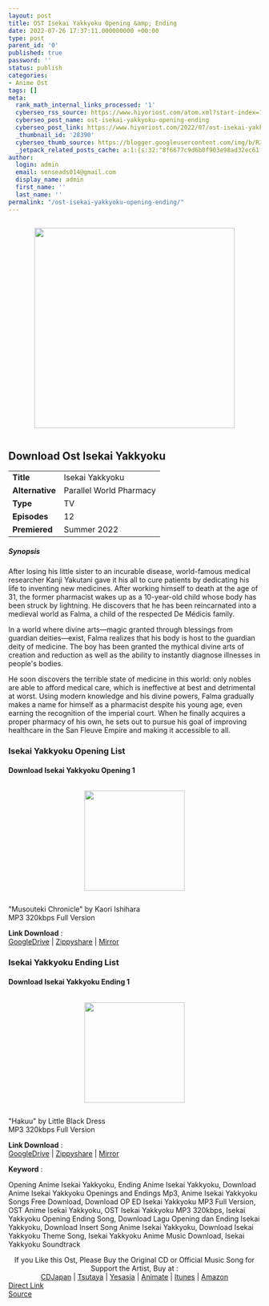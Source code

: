 ```yaml
---
layout: post
title: OST Isekai Yakkyoku Opening &amp; Ending
date: 2022-07-26 17:37:11.000000000 +00:00
type: post
parent_id: '0'
published: true
password: ''
status: publish
categories:
- Anime Ost
tags: []
meta:
  rank_math_internal_links_processed: '1'
  cyberseo_rss_source: https://www.hiyoriost.com/atom.xml?start-index=1
  cyberseo_post_name: ost-isekai-yakkyoku-opening-ending
  cyberseo_post_link: https://www.hiyoriost.com/2022/07/ost-isekai-yakkyoku-opening-ending.html
  _thumbnail_id: '28390'
  cyberseo_thumb_source: https://blogger.googleusercontent.com/img/b/R29vZ2xl/AVvXsEgeS4YOuVEfjcQjzv7t6nTUcewJ6O4BIOIpRsXaBOcYVvH3-XG9ZFi_4Sb8E--EdsBvEAQfPtH_pjcZtC6OmPxS-aTgRaJNHi9I6Ac8Xpu1M8QWp1hHR5esW-lXLd3azThUq3cy6OXWYiJ7xIjj1NLH93tdhmX_miCzU9IIF-STba0hXbJGBShe4iMV/s400/bx136707-StRFbEwZT7q5.jpg
  _jetpack_related_posts_cache: a:1:{s:32:"8f6677c9d6b0f903e98ad32ec61f8deb";a:2:{s:7:"expires";i:1663211316;s:7:"payload";a:3:{i:0;a:1:{s:2:"id";i:28101;}i:1;a:1:{s:2:"id";i:28131;}i:2;a:1:{s:2:"id";i:28828;}}}}
author:
  login: admin
  email: senseads014@gmail.com
  display_name: admin
  first_name: ''
  last_name: ''
permalink: "/ost-isekai-yakkyoku-opening-ending/"
---
```

<div class="separator" style="clear: both"><a href="https://blogger.googleusercontent.com/img/b/R29vZ2xl/AVvXsEgeS4YOuVEfjcQjzv7t6nTUcewJ6O4BIOIpRsXaBOcYVvH3-XG9ZFi_4Sb8E--EdsBvEAQfPtH_pjcZtC6OmPxS-aTgRaJNHi9I6Ac8Xpu1M8QWp1hHR5esW-lXLd3azThUq3cy6OXWYiJ7xIjj1NLH93tdhmX_miCzU9IIF-STba0hXbJGBShe4iMV/s644/bx136707-StRFbEwZT7q5.jpg" style="display: block;padding: 1em 0;text-align: center"><img alt border="0" data-original-height="644" data-original-width="460" height="400" src="{{ site.baseurl }}/assets/2022/07/bx136707-StRFbEwZT7q5.jpg" /></a></div>
<div class="judulanime">
<h2>Download Ost Isekai Yakkyoku</h2>
</div>
<div class="info2" id="Info">
<table>
<tbody>
<tr>
<td class="tablex"><b>Title </b></td>
<td>Isekai Yakkyoku</td>
</tr>
<tr>
<td class="tablex"><b>Alternative </b></td>
<td>Parallel World Pharmacy</td>
</tr>
<tr>
<td class="tablex"><b>Type </b></td>
<td>TV</td>
</tr>
<tr>
<td class="tablex"><b>Episodes </b></td>
<td>12</td>
</tr>
<tr>
<td class="tablex"><b>Premiered </b></td>
<td>Summer 2022</td>
</tr>
</tbody>
</table>
</div>
<div class="sinopsis">
<h5>Synopsis</h5>
</div>
<div class="deskripsi">
<p>After losing his little sister to an incurable disease, world-famous medical researcher Kanji Yakutani gave it his all to cure patients by dedicating his life to inventing new medicines. After working himself to death at the age of 31, the former pharmacist wakes up as a 10-year-old child whose body has been struck by lightning. He discovers that he has been reincarnated into a medieval world as Falma, a child of the respected De Médicis family.</p>
<p>In a world where divine arts—magic granted through blessings from guardian deities—exist, Falma realizes that his body is host to the guardian deity of medicine. The boy has been granted the mythical divine arts of creation and reduction as well as the ability to instantly diagnose illnesses in people's bodies.</p>
<p>He soon discovers the terrible state of medicine in this world: only nobles are able to afford medical care, which is ineffective at best and detrimental at worst. Using modern knowledge and his divine powers, Falma gradually makes a name for himself as a pharmacist despite his young age, even earning the recognition of the imperial court. When he finally acquires a proper pharmacy of his own, he sets out to pursue his goal of improving healthcare in the San Fleuve Empire and making it accessible to all.</p>
</div>
<div class="listz">
<h3>Isekai Yakkyoku Opening List</h3>
</div>
<div class="listz3">
<div class="listz1">
<h4>Download Isekai Yakkyoku Opening 1</h4>
</div>
<div class="listz2">
<div class="separator" style="clear: both"><a href="https://blogger.googleusercontent.com/img/b/R29vZ2xl/AVvXsEgKOzm_2J-raax8kjIpWSVExFk6I9fDwJY-EA9FVYRtWfZF0mUjIK5LStROwL1U6qLKC7Jw5KmdhP-LoxNaZKsW_aSvZrEnKEGiXkaApY3AahX6hXBBzpkg0dsjMk4BLHK0-Un7F5fxNHylPouoovqVdICE63WhAvs-4HKxdPSjCaq7EQhU6U3cIWB5/s1000/cover%20%2851%29.jpg" style="display: block;padding: 1em 0;text-align: center"><img alt border="0" data-original-height="1000" data-original-width="1000" src="{{ site.baseurl }}/assets/2022/07/cover%20%2851%29.jpg" width="200" /></a></div>
<p>"Musouteki Chronicle" by Kaori Ishihara<br />MP3 320kbps Full Version
<p><b>Link Download</b> : <br /><a href="https://drive.google.com/file/d/1jeHCK18JnnyqLovHZrJRAFp3VdwEpbM0/view?usp=drivesdk" rel="nofollow noopener" target="_blank">GoogleDrive</a> | <a href="https://www5.zippyshare.com/v/uY1QKXfu/file.html" rel="nofollow noopener" target="_blank">Zippyshare</a> | <a href="https://mir.cr/0X5YR9EO" rel="nofollow noopener" target="_blank">Mirror</a></p>
</div>
</div>
<div class="listz">
<h3>Isekai Yakkyoku Ending List</h3>
</div>
<div class="listz3">
<div class="listz1">
<h4>Download Isekai Yakkyoku Ending 1</h4>
</div>
<div class="listz2">
<div class="separator" style="clear: both"><a href="https://blogger.googleusercontent.com/img/b/R29vZ2xl/AVvXsEjG2z0o81eXtPAbqxHk0k8nBoa01grmwu06vtJkPRE-g9sEb93OFu2XK6lzI-nf-D2GvS0B7hd3FbG6KDqC3WZSIJVldIU5FH1UkXeWzg76aBgUC8GZ3krEqrfMDVGQMfQHZ-7M2v9ujXKWeXp6g472TUll0d9UGm3mkXVN-5wcHMPCbjCNDhmGg3__/s500/PCSP-04319_F.jpg" style="display: block;padding: 1em 0;text-align: center"><img alt border="0" data-original-height="500" data-original-width="500" src="{{ site.baseurl }}/assets/2022/07/PCSP-04319_F.jpg" width="200" /></a></div>
<p>"Hakuu" by Little Black Dress<br />MP3 320kbps Full Version
<p><b>Link Download</b> : <br /><a href="https://drive.google.com/file/d/1-sIVtaCHyeq-uU-uKrFIvH64Go1ZfoOD/view?usp=drivesdk" rel="nofollow noopener" target="_blank">GoogleDrive</a> | <a href="https://www52.zippyshare.com/v/022wDvBu/file.html" rel="nofollow noopener" target="_blank">Zippyshare</a> | <a href="https://mir.cr/QNZ3J2KA" rel="nofollow noopener" target="_blank">Mirror</a></p>
</div>
</div>
<p><b>Keyword</b> :
<div class="tagser">Opening Anime Isekai Yakkyoku, Ending Anime Isekai Yakkyoku, Download Anime Isekai Yakkyoku Openings and Endings Mp3, Anime Isekai Yakkyoku Songs Free Download, Download OP ED Isekai Yakkyoku MP3 Full Version, OST Anime Isekai Yakkyoku, OST Isekai Yakkyoku MP3 320kbps, Isekai Yakkyoku Opening Ending Song, Download Lagu Opening dan Ending Isekai Yakkyoku, Download Insert Song Anime Isekai Yakkyoku, Download Isekai Yakkyoku Theme Song, Isekai Yakkyoku Anime Music Download, Isekai Yakkyoku Soundtrack</div>
<p> 
<div class="buycd" align="center">If you Like this Ost, Please Buy the Original CD or Official Music Song for Support the Artist, Buy at : <br /><a href="https://www.cdjapan.co.jp/" target="_blank" rel="noopener">CDJapan</a> | <a href="https://shop.tsutaya.co.jp/" target="_blank" rel="noopener">Tsutaya</a> | <a href="https://www.yesasia.com/" target="_blank" rel="noopener">Yesasia</a> | <a href="https://www.animate-onlineshop.jp/" target="_blank" rel="noopener">Animate</a> | <a href="https://www.apple.com/jp/itunes" target="_blank" rel="noopener">Itunes</a> | <a href="https://amazon.co.jp/" target="_blank" rel="noopener">Amazon</a>
</div>
<div class="divbtn"> <a href="https://handymansurrender.com/fihup8buzv?key=94550f7ce39444073321dde3b8782f97" class="btn"><i class="fa fa-download"></i> Direct Link</a> <br /><a href="https://www.hiyoriost.com/2022/07/ost-isekai-yakkyoku-opening-ending.html">Source</a> </div>
